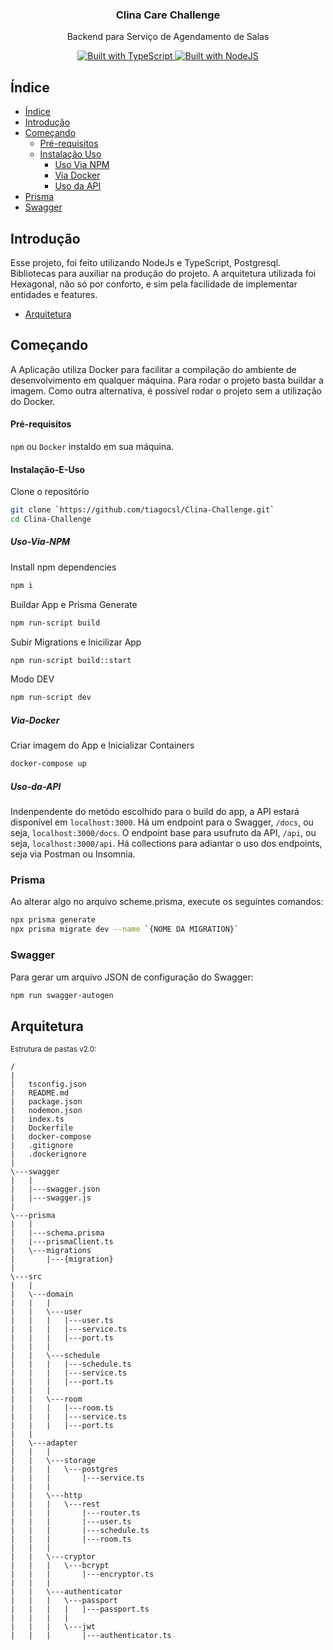 <p align="center">
  <h3 align="center">Clina Care Challenge</h3>
  <p align="center">
    Backend para Serviço de Agendamento de Salas
  </p>
  <p align="center">
    <a href="https://www.typescriptlang.org/">
      <img src="https://img.shields.io/badge/MADE%20WITH-TypeScript-007acc?style=for-the-badge&labelColor=35495d" alt="Built with TypeScript">
    </a>
    <a href="https://nodejs.org/">
      <img src="https://img.shields.io/badge/Node-7ac024?style=for-the-badge&labelColor=35495d" alt="Built with NodeJS">
    </a>
  </p>
</p>


<!-- TABLE OF CONTENTS -->

## Índice

- [Índice](#Ídice)
- [Introdução](#Introdução)
- [Começando](#Começando)
  - [Pré-requisitos](#Pré-requisitos)
  - [Instalação Uso](#Instalação-E-Uso)
    - [Uso Via NPM](#Uso-Via-NPM)
    - [Via Docker](#Via-Docker)
    - [Uso da API](#Uso-da-API)
- [Prisma](#Prisma)
- [Swagger](#Swagger)


<!-- ABOUT THE PROJECT -->

## Introdução

Esse projeto, foi feito utilizando NodeJs e TypeScript, Postgresql.
Bibliotecas para auxiliar na produção do projeto.
A arquitetura utilizada foi Hexagonal, não só por conforto, e sim pela facilidade de implementar entidades e features.
- [Arquitetura](#Arquitetura)

## Começando

A Aplicação utiliza Docker para facilitar a compilação do ambiente de desenvolvimento em qualquer máquina. Para rodar o projeto basta buildar a imagem.
Como outra alternativa, é possível rodar o projeto sem a utilização do Docker.


#### Pré-requisitos

`npm` ou `Docker` instaldo em sua máquina.

#### Instalação-E-Uso

Clone o repositório

```sh
git clone `https://github.com/tiagocsl/Clina-Challenge.git`
cd Clina-Challenge
```

##### Uso-Via-NPM

Install npm dependencies
```sh
npm i
```

Buildar App e Prisma Generate
```sh
npm run-script build
```

Subir Migrations e Inicilizar App
```sh
npm run-script build::start
```

Modo DEV
```sh
npm run-script dev
```

##### Via-Docker

Criar imagem do App e Inicializar Containers
```sh
docker-compose up
```

##### Uso-da-API

Indenpendente do metódo escolhido para o build do app,
a API estará disponível em `localhost:3000`.
Há um endpoint para o Swagger, `/docs`, ou seja, `localhost:3000/docs`.
O endpoint base para usufruto da API, `/api`, ou seja, `localhost:3000/api`.
Há collections para adiantar o uso dos endpoints, seja via Postman ou Insomnia.

### Prisma

Ao alterar algo no arquivo scheme.prisma, execute os seguintes comandos:
```sh
npx prisma generate
npx prisma migrate dev --name `{NOME DA MIGRATION}`
```

### Swagger

Para gerar um arquivo JSON de configuração do Swagger:
```sh
npm run swagger-autogen
```

## Arquitetura
<small>Estrutura de pastas v2.0:</small>
````````
/
|
|   tsconfig.json
|   README.md
|   package.json
|   nodemon.json
|   index.ts
|   Dockerfile
|   docker-compose
|   .gitignore
|   .dockerignore
|   
\---swagger
|   |   
|   |---swagger.json
|   |---swagger.js
|
\---prisma
|   |   
|   |---schema.prisma
|   |---prismaClient.ts
|   \---migrations
|       |---{migration}
|
\---src
|   |
|   \---domain
|   |   |   
|   |   \---user 
|   |   |   |---user.ts
|   |   |   |---service.ts
|   |   |   |---port.ts
|   |   |
|   |   \---schedule   
|   |   |   |---schedule.ts
|   |   |   |---service.ts
|   |   |   |---port.ts
|   |   |
|   |   \---room
|   |   |   |---room.ts
|   |   |   |---service.ts
|   |   |   |---port.ts
|   |             
|   \---adapter
|   |   |   
|   |   \---storage
|   |   |   \---postgres
|   |   |       |---service.ts
|   |   | 
|   |   \---http
|   |   |   \---rest
|   |   |       |---router.ts
|   |   |       |---user.ts
|   |   |       |---schedule.ts
|   |   |       |---room.ts
|   |   |
|   |   \---cryptor
|   |   |   \---bcrypt
|   |   |       |---encryptor.ts
|   |   | 
|   |   \---authenticator
|   |   |   \---passport
|   |   |   |   |---passport.ts
|   |   |   |
|   |   |   \---jwt
|   |   |       |---authenticator.ts      
````````  

